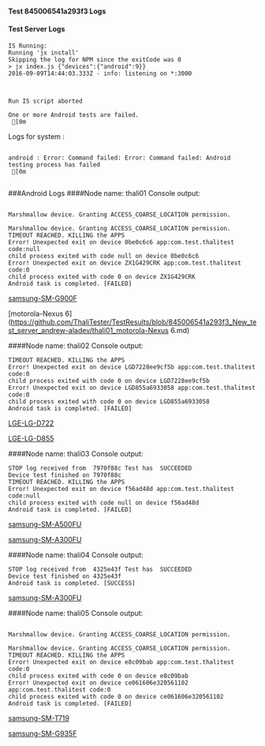 #### Test 845006541a293f3 Logs

#### Test Server Logs
```
IS Running:
Running 'jx install'
Skipping the log for NPM since the exitCode was 0
> jx index.js {"devices":{"android":9}}
2016-09-09T14:44:03.333Z - info: listening on *:3000


 
Run IS script aborted
 
One or more Android tests are failed.
 [0m

```


Logs for system : 
```

android : Error: Command failed: Error: Command failed: Android testing process has failed
 [0m


```
###Android Logs
####Node name: thali01
Console output:
```

Marshmallow device. Granting ACCESS_COARSE_LOCATION permission.

Marshmallow device. Granting ACCESS_COARSE_LOCATION permission.
TIMEOUT REACHED. KILLING the APPS
Error! Unexpected exit on device 0be0c6c6 app:com.test.thalitest code:null 
child process exited with code null on device 0be0c6c6 
Error! Unexpected exit on device ZX1G429CRK app:com.test.thalitest code:0 
child process exited with code 0 on device ZX1G429CRK 
Android task is completed. [FAILED]
```
[samsung-SM-G900F](https://github.com/ThaliTester/TestResults/blob/845006541a293f3_New_test_server_andrew-aladev/thali01_samsung-SM-G900F.md)

[motorola-Nexus 6](https://github.com/ThaliTester/TestResults/blob/845006541a293f3_New_test_server_andrew-aladev/thali01_motorola-Nexus 6.md)

####Node name: thali02
Console output:
```
TIMEOUT REACHED. KILLING the APPS
Error! Unexpected exit on device LGD7228ee9cf5b app:com.test.thalitest code:0 
child process exited with code 0 on device LGD7228ee9cf5b 
Error! Unexpected exit on device LGD855a6933058 app:com.test.thalitest code:0 
child process exited with code 0 on device LGD855a6933058 
Android task is completed. [FAILED]
```
[LGE-LG-D722](https://github.com/ThaliTester/TestResults/blob/845006541a293f3_New_test_server_andrew-aladev/thali02_LGE-LG-D722.md)

[LGE-LG-D855](https://github.com/ThaliTester/TestResults/blob/845006541a293f3_New_test_server_andrew-aladev/thali02_LGE-LG-D855.md)

####Node name: thali03
Console output:
```
STOP log received from  7970f88c Test has  SUCCEEDED
Device test finished on 7970f88c 
TIMEOUT REACHED. KILLING the APPS
Error! Unexpected exit on device f56ad48d app:com.test.thalitest code:null 
child process exited with code null on device f56ad48d 
Android task is completed. [FAILED]
```
[samsung-SM-A500FU](https://github.com/ThaliTester/TestResults/blob/845006541a293f3_New_test_server_andrew-aladev/thali03_samsung-SM-A500FU.md)

[samsung-SM-A300FU](https://github.com/ThaliTester/TestResults/blob/845006541a293f3_New_test_server_andrew-aladev/thali03_samsung-SM-A300FU.md)

####Node name: thali04
Console output:
```
STOP log received from  4325e43f Test has  SUCCEEDED
Device test finished on 4325e43f 
Android task is completed. [SUCCESS]
```
[samsung-SM-A300FU](https://github.com/ThaliTester/TestResults/blob/845006541a293f3_New_test_server_andrew-aladev/thali04_samsung-SM-A300FU.md)

####Node name: thali05
Console output:
```

Marshmallow device. Granting ACCESS_COARSE_LOCATION permission.

Marshmallow device. Granting ACCESS_COARSE_LOCATION permission.
TIMEOUT REACHED. KILLING the APPS
Error! Unexpected exit on device e8c09bab app:com.test.thalitest code:0 
child process exited with code 0 on device e8c09bab 
Error! Unexpected exit on device ce061606e320561102 app:com.test.thalitest code:0 
child process exited with code 0 on device ce061606e320561102 
Android task is completed. [FAILED]
```
[samsung-SM-T719](https://github.com/ThaliTester/TestResults/blob/845006541a293f3_New_test_server_andrew-aladev/thali05_samsung-SM-T719.md)

[samsung-SM-G935F](https://github.com/ThaliTester/TestResults/blob/845006541a293f3_New_test_server_andrew-aladev/thali05_samsung-SM-G935F.md)




